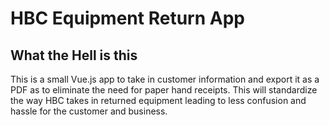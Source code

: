 # HBC Equipment Return App

## What the Hell is this
This is a small Vue.js app to take in customer information and export it as a PDF as to 
eliminate the need for paper hand receipts. This will standardize the way HBC takes in returned equipment leading
to less confusion and hassle for the customer and business.


